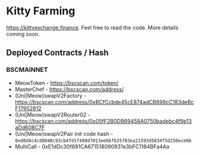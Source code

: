 # Kitty Farming 

https://kittyexchange.finance. Feel free to read the code. More details coming soon.

## Deployed Contracts / Hash

### BSCMAINNET

- MeowToken - https://bscscan.com/token/
- MasterChef - https://bscscan.com/address/
- (Uni|Meow)swapV2Factory - https://bscscan.com/address/0xBCfCcbde45cE874adCB698cC183deBcF17952812
- (Uni|Meow)swapV2Router02 - https://bscscan.com/address/0x05fF2B0DB69458A0750badebc4f9e13aDd608C7F
- (Uni|Meow)swapV2Pair init code hash - `0xd0d4c4cd0848c93cb4fd1f498d7013ee6bfb25783ea21593d5834f5d250ece66`
- MultiCall - 0xE1dDc30f691CA671518090931e3bFC1184BFa4Aa
